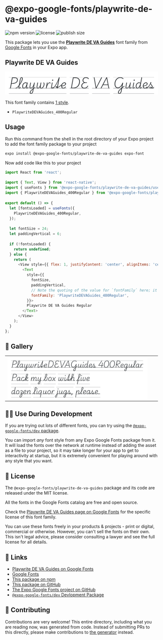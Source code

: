 # @expo-google-fonts/playwrite-de-va-guides

![npm version](https://flat.badgen.net/npm/v/@expo-google-fonts/playwrite-de-va-guides)
![license](https://flat.badgen.net/github/license/expo/google-fonts)
![publish size](https://flat.badgen.net/packagephobia/install/@expo-google-fonts/playwrite-de-va-guides)

This package lets you use the [**Playwrite DE VA Guides**](https://fonts.google.com/specimen/Playwrite+DE+VA+Guides) font family from [Google Fonts](https://fonts.google.com/) in your Expo app.

## Playwrite DE VA Guides

![Playwrite DE VA Guides](./font-family.png)

This font family contains [1 style](#-gallery).

- `PlaywriteDEVAGuides_400Regular`

## Usage

Run this command from the shell in the root directory of your Expo project to add the font family package to your project
```sh
expo install @expo-google-fonts/playwrite-de-va-guides expo-font
```

Now add code like this to your project
```js
import React from 'react';

import { Text, View } from 'react-native';
import { useFonts } from '@expo-google-fonts/playwrite-de-va-guides/useFonts';
import { PlaywriteDEVAGuides_400Regular } from '@expo-google-fonts/playwrite-de-va-guides/400Regular';

export default () => {
  let [fontsLoaded] = useFonts({
    PlaywriteDEVAGuides_400Regular,
  });

  let fontSize = 24;
  let paddingVertical = 6;

  if (!fontsLoaded) {
    return undefined;
  } else {
    return (
      <View style={{ flex: 1, justifyContent: 'center', alignItems: 'center' }}>
        <Text
          style={{
            fontSize,
            paddingVertical,
            // Note the quoting of the value for `fontFamily` here; it expects a string!
            fontFamily: 'PlaywriteDEVAGuides_400Regular',
          }}>
          Playwrite DE VA Guides Regular
        </Text>
      </View>
    );
  }
};

```

## 🔡 Gallery


||||
|-|-|-|
|![PlaywriteDEVAGuides_400Regular](./PlaywriteDEVAGuides_400Regular.ttf.png)||||


## 👩‍💻 Use During Development

If you are trying out lots of different fonts, you can try using the [`@expo-google-fonts/dev` package](https://github.com/expo/google-fonts/tree/master/font-packages/dev#readme).

You can import *any* font style from any Expo Google Fonts package from it. It will load the fonts
over the network at runtime instead of adding the asset as a file to your project, so it may take longer
for your app to get to interactivity at startup, but it is extremely convenient
for playing around with any style that you want.

## 📖 License

The `@expo-google-fonts/playwrite-de-va-guides` package and its code are released under the MIT license.

All the fonts in the Google Fonts catalog are free and open source.

Check the [Playwrite DE VA Guides page on Google Fonts](https://fonts.google.com/specimen/Playwrite+DE+VA+Guides) for the specific license of this font family.

You can use these fonts freely in your products & projects - print or digital, commercial or otherwise. However, you can't sell the fonts on their own. This isn't legal advice, please consider consulting a lawyer and see the full license for all details.

## 🔗 Links

- [Playwrite DE VA Guides on Google Fonts](https://fonts.google.com/specimen/Playwrite+DE+VA+Guides)
- [Google Fonts](https://fonts.google.com/)
- [This package on npm](https://www.npmjs.com/package/@expo-google-fonts/playwrite-de-va-guides)
- [This package on GitHub](https://github.com/expo/google-fonts/tree/master/font-packages/playwrite-de-va-guides)
- [The Expo Google Fonts project on GitHub](https://github.com/expo/google-fonts)
- [`@expo-google-fonts/dev` Devlopment Package](https://github.com/expo/google-fonts/tree/master/font-packages/dev)

## 🤝 Contributing

Contributions are very welcome! This entire directory, including what you are reading now, was generated from code. Instead of submitting PRs to this directly, please make contributions to [the generator](https://github.com/expo/google-fonts/tree/master/packages/generator) instead.

